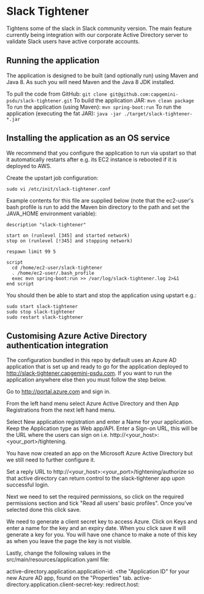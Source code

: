 # Slack Tightener
Tightens some of the slack in Slack community version. The main feature currently being integration with our corporate Active Directory server to validate Slack users have active corporate accounts.

## Running the application
The application is designed to be built (and optionally run) using Maven and Java 8. As such you will need Maven and the Java 8 JDK installed.

To pull the code from GitHub: `git clone git@github.com:capgemini-psdu/slack-tightener.git`
To build the application JAR: `mvn clean package`
To run the application (using Maven): `mvn spring-boot:run`
To run the application (executing the fat JAR): `java -jar ./target/slack-tightener-*.jar`

## Installing the application as an OS service

We recommend that you configure the application to run via upstart so that it automatically restarts after e.g. its EC2 instance is rebooted if it is deployed to AWS.

Create the upstart job configuration:

`sudo vi /etc/init/slack-tightener.conf`

Example contents for this file are supplied below (note that the ec2-user's bash profile is run to add the Maven bin directory to the path and set the JAVA_HOME environment variable):

```
description "slack-tightener"

start on (runlevel [345] and started network)
stop on (runlevel [!345] and stopping network)

respawn limit 99 5

script
  cd /home/ec2-user/slack-tightener
  . /home/ec2-user/.bash_profile
  exec mvn spring-boot:run >> /var/log/slack-tightener.log 2>&1
end script
```

You should then be able to start and stop the application using upstart e.g.:

```
sudo start slack-tightener
sudo stop slack-tightener
sudo restart slack-tightener
```

## Customising Azure Active Directory authentication integration
The configuration bundled in this repo by default uses an Azure AD application that is set up and ready to go for the application deployed to http://slack-tightener.capgemini-psdu.com. If you want to run the application anywhere else then you must follow the step below.

Go to http://portal.azure.com and sign in.

From the left hand menu select Azure Active Directory and then App Registrations from the next left hand menu.

Select New application registration and enter a Name for your application. Keep the Application type as Web app/API. Enter a Sign-on URL, this will be the URL where the users can sign on i.e. http://<your_host>:<your_port>/tightening.

You have now created an app on the Microsoft Azure Active Directory but we still need to further configure it.

Set a reply URL to http://<your_host>:<your_port>/tightening/authorize so that active directory can return control to the slack-tightener app upon successful login.

Next we need to set the required permissions, so click on the required permissions section and tick "Read all users' basic profiles". Once you’ve selected done this click save.

We need to generate a client secret key to access Azure. Click on Keys and enter a name for the key and an expiry date. When you click save it will generate a key for you. You will have one chance to make a note of this key as when you leave the page the key is not visible.

Lastly, change the following values in the src/main/resources/application.yaml file:

active-directory.application.application-id: <the "Application ID" for your new Azure AD app, found on the "Properties" tab.
active-directory.application.client-secret-key: <the client secret key you noted down above>
redirect.host: <the hostname that you intend to deploy the application to>
